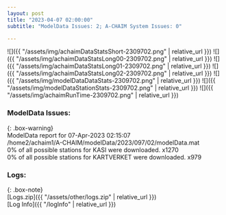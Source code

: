 ```yaml
---
layout: post
title: "2023-04-07 02:00:00"
subtitle: "ModelData Issues: 2; A-CHAIM System Issues: 0"

---
```


![]({{ "/assets/img/achaimDataStatsShort-2309702.png" | relative_url }})
![]({{ "/assets/img/achaimDataStatsLong00-2309702.png" | relative_url }})
![]({{ "/assets/img/achaimDataStatsLong01-2309702.png" | relative_url }})
![]({{ "/assets/img/achaimDataStatsLong02-2309702.png" | relative_url }})
![]({{ "/assets/img/modelDataDataStats-2309702.png" | relative_url }})
![]({{ "/assets/img/modelDataStationStats-2309702.png" | relative_url }})
![]({{ "/assets/img/achaimRunTime-2309702.png" | relative_url }})


### ModelData Issues:  
  
{: .box-warning}  
 ModelData report for 07-Apr-2023 02:15:07   
 /home2/achaim1/A-CHAIM/modelData/2023/097/02/modelData.mat   
 0% of all possible stations for KASI were downloaded. x1270   
 0% of all possible stations for KARTVERKET were downloaded. x979   
  


### Logs:  
  
{: .box-note}  
[Logs.zip]({{ "/assets/other/logs.zip" | relative_url }})  
[Log Info]({{ "/logInfo" | relative_url }})  
